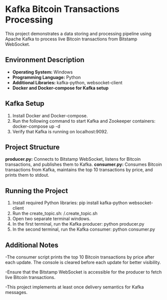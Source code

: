 # Kafka Bitcoin Transactions Processing

This project demonstrates a data storing and processing pipeline using Apache Kafka to process live Bitcoin transactions from Bitstamp WebSocket.

## Environment Description

- **Operating System:** Windows
- **Programming Language:** Python
- **Additional Libraries:** kafka-python, websocket-client
- **Docker and Docker-compose for Kafka setup**

## Kafka Setup

1. Install Docker and Docker-compose.
2. Run the following command to start Kafka and Zookeeper containers:
   docker-compose up -d
3. Verify that Kafka is running on localhost:9092.

## Project Structure

**producer.py:** Connects to Bitstamp WebSocket, listens for Bitcoin transactions, and publishes them to Kafka.
**consumer.py:** Consumes Bitcoin transactions from Kafka, maintains the top 10 transactions by price, and prints them to stdout.

## Running the Project

1. Install required Python libraries:
    pip install kafka-python websocket-client
2. Run the create_topic.sh:
    /.create_topic.sh
3. Open two separate terminal windows.
4. In the first terminal, run the Kafka producer:
    python producer.py
5. In the second terminal, run the Kafka consumer:
    python consumer.py

## Additional Notes

-The consumer script prints the top 10 Bitcoin transactions by price after each update. The console is cleared before each update for better visibility.

-Ensure that the Bitstamp WebSocket is accessible for the producer to fetch live Bitcoin transactions.

-This project implements at least once delivery semantics for Kafka messages.

